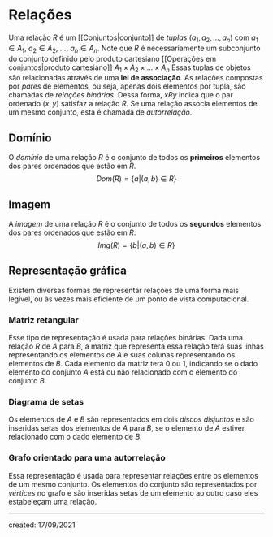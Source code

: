 # Relações
Uma relação $R$ é um [[Conjuntos|conjunto]] de *tuplas* $(a_1,a_2, \dots, a_n)$ com $a_1 \in A_1$, $a_2 \in A_2$, $\dots$, $a_n \in A_n$. Note que $R$ é necessariamente um subconjunto do conjunto definido pelo produto cartesiano [[Operações em conjuntos|produto cartesiano]] $A_1 \times A_2 \times \dots \times A_n$ Essas tuplas de objetos são relacionadas através de uma **lei de associação**.
As relações compostas por *pares* de elementos, ou seja, apenas dois elementos por tupla, são chamadas de *relações binárias.* Dessa forma, $x R y$ indica que o par ordenado $(x,y)$ satisfaz a relação $R$.
Se uma relação associa elementos de um mesmo conjunto, esta é chamada de *autorrelação*.

## Domínio
O *domínio* de uma relação $R$ é o conjunto de todos os **primeiros** elementos dos pares ordenados que estão em $R$.
$$
Dom(R) = \{a | (a,b) \in R\}
$$

## Imagem
A *imagem* de uma relação $R$ é o conjunto de todos os **segundos** elementos dos pares ordenados que estão em $R$.
$$
Img(R) = \{b | (a,b) \in R\}
$$

## Representação gráfica
Existem diversas formas de representar relações de uma forma mais legível, ou às vezes mais eficiente de um ponto de vista computacional.

### Matriz retangular
Esse tipo de representação é usada para relações binárias. Dada uma relação $R$ de $A$ para $B$, a matriz que representa essa relação terá suas linhas representando os elementos de $A$ e suas colunas representando os elementos de $B$. Cada elemento da matriz terá $0$ ou $1$, indicando se o dado elemento do conjunto $A$ está ou não relacionado com o elemento do conjunto $B$.

### Diagrama de setas
Os elementos de $A$ e $B$ são representados em dois *discos disjuntos* e são inseridas setas dos elementos de $A$ para $B$, se o elemento de $A$ estiver relacionado com o dado elemento de $B$.

### Grafo orientado para uma autorrelação
Essa representação é usada para representar relações entre os elementos de um mesmo conjunto. Os elementos do conjunto são representados por *vértices* no grafo e são inseridas setas de um elemento ao outro caso eles estabeleçam uma relação.

---
created: 17/09/2021
